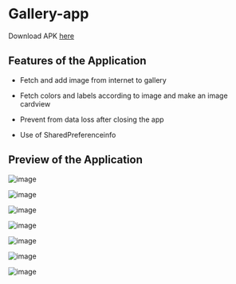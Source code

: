 # Gallery-app

Download APK [here](https://github.com/gauri547/Gallery-app/releases/download/v1/app-debug.apk)

## Features of the Application

- Fetch and add image from internet to gallery

- Fetch colors and labels according to image and make an image cardview

- Prevent from data loss after closing the app

-  Use of SharedPreferenceinfo 

## Preview of the Application

![image](https://user-images.githubusercontent.com/81371138/118358441-650fec00-b59c-11eb-9306-3f89f1f9f94c.png)

![image](https://user-images.githubusercontent.com/81371138/118358453-6d682700-b59c-11eb-9062-7dbcdd4c933d.png)

![image](https://user-images.githubusercontent.com/81371138/118358456-72c57180-b59c-11eb-80f3-be198ff16e1b.png)

![image](https://user-images.githubusercontent.com/81371138/118358469-81138d80-b59c-11eb-9826-c167cdbcf5e0.png)

![image](https://user-images.githubusercontent.com/81371138/118358511-c8018300-b59c-11eb-9bee-e1430682b04d.png)

![image](https://user-images.githubusercontent.com/81371138/118358516-cf289100-b59c-11eb-9ec0-c10999777f98.png)

![image](https://user-images.githubusercontent.com/81371138/118358522-d94a8f80-b59c-11eb-9fd2-e149ee2dc7c2.png)




